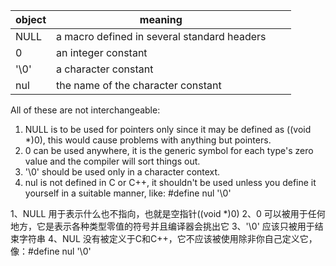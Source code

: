 | object | meaning |  |  |
| ------ | ------------------------------------------- | --- | --- |
| NULL   | a macro defined in several standard headers |
| 0      | an integer constant                         |
| '\0'   | a character constant                        |
| nul    | the name of the character constant          |

All of these are not interchangeable:

1. NULL is to be used for pointers only since it may be defined as ((void *)0), this would cause problems with anything but pointers.
2. 0    can be used anywhere, it is the generic symbol for each type's zero value and the compiler will sort things out.
3. '\0' should be used only in a character context.
4. nul  is not defined in C or C++, it shouldn't be used unless you define it yourself in a suitable manner, like: #define nul '\0'

1、NULL 用于表示什么也不指向，也就是空指针((void *)0)
2、0    可以被用于任何地方，它是表示各种类型零值的符号并且编译器会挑出它
3、'\0' 应该只被用于结束字符串
4、NUL  没有被定义于C和C++，它不应该被使用除非你自己定义它，像：#define nul '\0'
